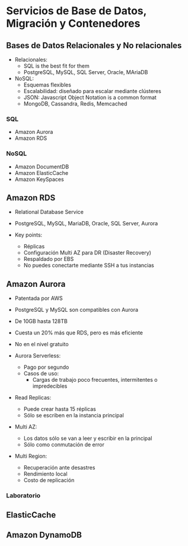 # Servicios de Base de Datos, Migración y Contenedores

## Bases de Datos Relacionales y No relacionales

* Relacionales:
    * SQL is the best fit for them
    * PostgreSQL, MySQL, SQL Server, Oracle, MAriaDB
* NoSQL:
    * Esquemas flexibles
    * Escalabilidad: diseñado para escalar mediante clústeres
    * JSON: Javascript Object Notation is a common format
    * MongoDB, Cassandra, Redis, Memcached

### SQL

* Amazon Aurora
* Amazon RDS

### NoSQL

* Amazon DocumentDB
* Amazon ElasticCache
* Amazon KeySpaces

## Amazon RDS

* Relational Database Service
* PostgreSQL, MySQL, MariaDB, Oracle, SQL Server, Aurora

* Key points:
    * Réplicas
    * Configuración Multi AZ para DR (Disaster Recovery)
    * Respaldado por EBS
    * No puedes conectarte mediante SSH a tus instancias

## Amazon Aurora

* Patentada por AWS
* PostgreSQL y MySQL son compatibles con Aurora
* De 10GB hasta 128TB
* Cuesta un 20% más que RDS, pero es más eficiente
* No en el nivel gratuito

* Aurora Serverless:
    * Pago por segundo
    * Casos de uso:
        * Cargas de trabajo poco frecuentes, intermitentes o impredecibles

* Read Replicas:
    * Puede crear hasta 15 réplicas
    * Sólo se escriben en la instancia principal
* Multi AZ:
    * Los datos sólo se van a leer y escribir en la principal
    * Sólo como conmutación de error
* Multi Region:
    * Recuperación ante desastres 
    * Rendimiento local 
    * Costo de replicación

### Laboratorio

## ElasticCache



## Amazon DynamoDB
